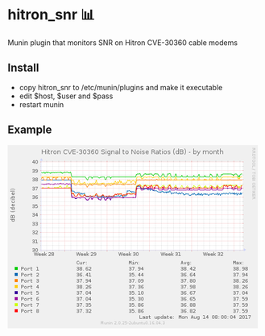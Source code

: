 # hitron_snr :bar_chart:
Munin plugin that monitors SNR on Hitron CVE-30360 cable modems

## Install

* copy hitron_snr to /etc/munin/plugins and make it executable
* edit $host, $user and $pass
* restart munin

## Example

![Munin Example](https://github.com/mreymann/hitron/blob/master/example.png)

